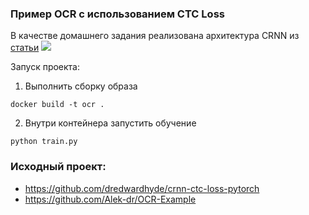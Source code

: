 ### Пример OCR с использованием CTC Loss

В качестве домашнего задания реализована архитектура CRNN из [статьи](https://arxiv.org/abs/1507.05717)
![](CRNN.png=100x20)

Запуск проекта:
1. Выполнить сборку образа
```
docker build -t ocr .
```
2. Внутри контейнера запустить обучение
```
python train.py
```

### Исходный проект:
* https://github.com/dredwardhyde/crnn-ctc-loss-pytorch
* https://github.com/Alek-dr/OCR-Example
